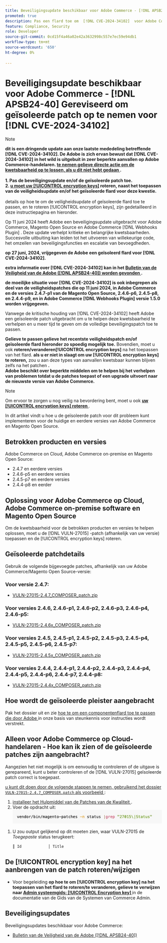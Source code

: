```yaml
---
title: Beveiligingsupdate beschikbaar voor Adobe Commerce - [!DNL APSB24-40] Gereviseerd om geïsoleerde patch op te nemen voor  [!DNL CVE-2024-34102]
promoted: true
description: Pas een flard toe om  [!DNL CVE-2024-34102]  voor Adobe Commerce 2.4.4-p8, 2.4.5-p7, 2.4.6-p5, 2.4.7 en vroegere versies te verhelpen.
feature: Compliance, Security
role: Developer
source-git-commit: 0cd15f4a46a02e42a3632998c557e7ec59e94db1
workflow-type: tm+mt
source-wordcount: '650'
ht-degree: 0%

---
```


# Beveiligingsupdate beschikbaar voor Adobe Commerce - [!DNL APSB24-40] Gereviseerd om geïsoleerde patch op te nemen voor [!DNL CVE-2024-34102]

>[!NOTE]
>
>**dit is een dringende update aan onze laatste mededeling betreffende [!DNL CVE-2024-34102]. De Adobe is zich ervan bewust dat [!DNL CVE-2024-34102] in het wild is uitgebuit in zeer beperkte aanvallen op Adobe Commerce-handelaren. <u> te nemen gelieve directe actie om de kwetsbaarheid op te lossen, als u dit niet hebt gedaan </u>.<br><br>1. Pas de beveiligingsupdate en/of de geïsoleerde patch toe.<br> 2. <u> u moet uw [!UICONTROL encryption keys]</u> roteren, naast het toepassen van de veiligheidsupdate en/of het geïsoleerde flard voor deze kwestie.**<br><br> details op hoe te om de veiligheidsupdate of geïsoleerde flard toe te passen, en te roteren [!UICONTROL encryption keys], zijn gedetailleerd in deze instructiepagina en hieronder.

Op 11 juni 2024 heeft Adobe een beveiligingsupdate uitgebracht voor Adobe Commerce, Magento Open Source en Adobe Commerce [!DNL Webhooks Plugin] . Deze update verhelpt kritieke en belangrijke kwetsbaarheden.  Succesvolle uitbuiting kan leiden tot het uitvoeren van willekeurige code, het omzeilen van beveiligingsfuncties en escalatie van bevoegdheden.

**op 27 juni, 2024, vrijgegeven de Adobe een geïsoleerd flard voor [!DNL CVE-2024-34102].**

**extra informatie over [!DNL CVE-2024-34102] kan in het [ Bulletin van de Veiligheid van de Adobe ([!DNL APSB24-40]) worden gevonden ](https://helpx.adobe.com/security/products/magento/apsb24-40.html).**

**de moeilijke situatie voor [!DNL CVE-2024-34102] is ook inbegrepen als deel van de veiligheidspatches die op 11 juni 2024, in Adobe Commerce en de versies 2.4.7-p1 van de Magento Open Source, 2.4.6-p6, 2.4.5-p8, en 2.4.4-p9, en in Adobe Commerce [!DNL Webhooks Plugin] versie 1.5.0 worden vrijgegeven.**

Vanwege de kritische houding van [!DNL CVE-2024-34102] heeft Adobe een geïsoleerde patch uitgebracht om u te helpen deze kwetsbaarheid te verhelpen en u meer tijd te geven om de volledige beveiligingspatch toe te passen.

**Gelieve te passen gelieve het recentste veiligheidspatch en/of geïsoleerde flard hieronder zo spoedig mogelijk toe.**
Bovendien, moet u ook **roteren/veranderen[!UICONTROL encryption keys]** na het toepassen van het flard.
**als u er niet in slaagt om uw [!UICONTROL encryption keys] te roteren,** zou u aan deze types van aanvallen kwetsbaar kunnen blijven zelfs na het patchen **.<br>
Adobe beschikt over beperkte middelen om te helpen bij het verhelpen van problemen totdat u de patches toepast of een upgrade uitvoert naar de nieuwste versie van Adobe Commerce.**<br>

>[!NOTE]
>
>Om ervoor te zorgen u nog veilig na bevordering bent, moet u ook **[uw [!UICONTROL encryption keys] roteren ](https://experienceleague.adobe.com/en/docs/commerce-admin/systems/security/encryption-key)**.

In dit artikel vindt u hoe u de geïsoleerde patch voor dit probleem kunt implementeren voor de huidige en eerdere versies van Adobe Commerce en Magento Open Source.

## Betrokken producten en versies

Adobe Commerce on Cloud, Adobe Commerce on-premise en Magento Open Source:

* 2.4.7 en eerdere versies
* 2.4.6-p5 en eerdere versies
* 2.4.5-p7 en eerdere versies
* 2.4.4-p8 en eerder

## Oplossing voor Adobe Commerce op Cloud, Adobe Commerce on-premise software en Magento Open Source

Om de kwetsbaarheid voor de betrokken producten en versies te helpen oplossen, moet u de [!DNL VULN-27015] -patch (afhankelijk van uw versie) toepassen en de [!UICONTROL encryption keys] roteren.

## Geïsoleerde patchdetails

Gebruik de volgende bijgevoegde patches, afhankelijk van uw Adobe Commerce/Magento Open Source-versie:

### Voor versie 2.4.7:

* [VULN-27015-2.4.7_COMPOSER_patch.zip](assets/VULN-27015-2.4.7_COMPOSER_patch.zip)

### Voor versies 2.4.6, 2.4.6-p1, 2.4.6-p2, 2.4.6-p3, 2.4.6-p4, 2.4.6-p5:

* [VULN-27015-2.4.6x_COMPOSER_patch.zip](assets/VULN-27015-2.4.6x_COMPOSER_patch.zip)

### Voor versies 2.4.5, 2.4.5-p1, 2.4.5-p2, 2.4.5-p3, 2.4.5-p4, 2.4.5-p5, 2.4.5-p6, 2.4.5-p7:

* [VULN-27015-2.4.5x_COMPOSER_patch.zip](assets/VULN-27015-2.4.5x_COMPOSER_patch.zip)

### Voor versies 2.4.4, 2.4.4-p1, 2.4.4-p2, 2.4.4-p3, 2.4.4-p4, 2.4.4-p5, 2.4.4-p6, 2.4.4-p7, 2.4.4-p8:

* [VULN-27015-2.4.4x_COMPOSER_patch.zip](assets/VULN-27015-2.4.4x_COMPOSER_patch.zip)


## Hoe wordt de geïsoleerde pleister aangebracht

Pak het dossier uit en zie [ hoe te om een componentenflard toe te passen die door Adobe ](https://experienceleague.adobe.com/docs/commerce-knowledge-base/kb/how-to/how-to-apply-a-composer-patch-provided-by-magento.html) in onze basis van steunkennis voor instructies wordt verstrekt.

## Alleen voor Adobe Commerce op Cloud-handelaren - Hoe kan ik zien of de geïsoleerde patches zijn aangebracht?

Aangezien het niet mogelijk is om eenvoudig te controleren of de uitgave is gerepareerd, kunt u beter controleren of de [!DNL VULN-27015] geïsoleerde patch correct is toegepast.

<u> u kunt dit doen door de volgende stappen te nemen, gebruikend het dossier `VULN-27015-2.4.7_COMPOSER.patch` als voorbeeld </u>:

1. [ installeer het Hulpmiddel van de Patches van de Kwaliteit ](https://experienceleague.adobe.com/docs/commerce-operations/tools/quality-patches-tool/usage.html).
1. Voer de opdracht uit:<br>
   ![ cve-2024-34102-tell-if-patch-applied-code ](assets/cve-2024-34102-tell-if-patch-applied-code.png)

<!--
    ```bash
    vendor/bin/magento-patches -n status |grep "27015\|Status"
    ```
-->

1. U zou output gelijkend op dit moeten zien, waar VULN-27015 de *Toegepaste* status terugkeert:

   ```bash
   ║ Id            │ Title                                                        │ Category        │ Origin                 │ Status      │ Details                                          ║ ║ N/A           │ ../m2-hotfixes/VULN-27015-2.4.7_COMPOSER_patch.patch      │ Other           │ Local                  │ Applied     │ Patch type: Custom                                
   ```

## De [!UICONTROL encryption key] na het aanbrengen van de patch roteren/wijzigen

* Voor begeleiding **op hoe te om [!UICONTROL encryption key] na het toepassen van het flard te roteren/te veranderen, gelieve te verwijzen naar [ Admin systeemgids: [!UICONTROL Encryption key] ](https://experienceleague.adobe.com/en/docs/commerce-admin/systems/security/encryption-key)** in de documentatie van de Gids van de Systemen van Commerce Admin.

## Beveiligingsupdates

Beveiligingsupdates beschikbaar voor Adobe Commerce:

* [ Bulletin van de Veiligheid van de Adobe ([!DNL APSB24-40]) ](https://helpx.adobe.com/security/products/magento/apsb24-40.html)

